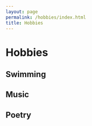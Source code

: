 ```yaml
---
layout: page
permalink: /hobbies/index.html
title: Hobbies
---
```


# Hobbies

## Swimming

<div class="third">
</div>

## Music

<div class="third">
</div>

## Poetry

<!-- Calendly inline widget begin -->
<div class="calendly-inline-widget" data-url="https://calendly.com/lancecai/meet-with-lance" style="min-width:320px;height:630px;"></div>
<script type="text/javascript" src="https://assets.calendly.com/assets/external/widget.js" async></script>
<!-- Calendly inline widget end -->

